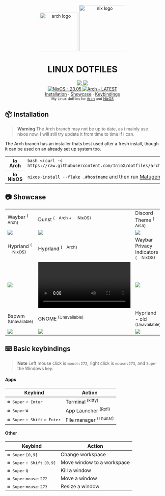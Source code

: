 <div align="center">
  <img src="http://wiki.installgentoo.com/images/f/f9/Arch-linux-logo.png" alt="arch logo" width=125>
  <img src="https://nixos.org/logo/nixos-logo-only-hires.png" alt="nix logo" width=150>
  <h1>LINUX DOTFILES</h1>
</div>

<div align="center">
  <a href="">
      <img src="https://img.shields.io/github/issues/InioX/dotfiles?color=5176c1&style=for-the-badge">
   </a>
   <a href="https://github.com/InioX/dotfiles/stargazers">
      <img src="https://img.shields.io/github/stars/InioX/dotfiles?color=7eb8e3&style=for-the-badge">
   </a>
  <br>
  <a href="https://github.com/InioX/dotfiles/tree/nixos"><img src="https://img.shields.io/badge/NixOS-23.05-5176c1?style=for-the-badge&logo=NixOS&logoColor=white" alt="NixOS - 23.05">
  <a href="https://github.com/InioX/dotfiles/tree/arch/"><img src="https://img.shields.io/badge/Arch-LATEST-1793d1?style=for-the-badge&logo=Arch+Linux&logoColor=white" alt="Arch - LATEST"></a><br>
  <div>
    <a href="#package-installation">Installation</a>
    ·
  <a href="#-showcase">Showcase</a>
    ·
  <a href="#keyboard-basic-keybindings">Keybindings</a>
  </div>
  <div align="center">
    <sub>My Linux dotfiles for <a href="https://github.com/InioX/dotfiles/tree/arch">Arch</a> and <a href="https://github.com/InioX/dotfiles/tree/nixos">NixOS</a>
  </div>
</div>

## :package: Installation
> **Warning**
> The Arch branch may not be up to date, as i mainly use nixos now. I will still try update it from time to time if i can.

The Arch branch has an installer thats best used after a fresh install, though it can be used on an already set up system too.

<table>
  <tr>
    <th><img src="http://wiki.installgentoo.com/images/f/f9/Arch-linux-logo.png" alt="logo" width=15> Arch</th>
    <td><code>bash <(curl -s https://raw.githubusercontent.com/InioX/dotfiles/arch/install.sh)</code></td>
  </tr>
  <tr>
    <th><img src="https://camo.githubusercontent.com/33a99d1ffcc8b23014fd5f6dd6bfad0f8923d44d61bdd2aad05f010ed8d14cb4/68747470733a2f2f6e69786f732e6f72672f6c6f676f2f6e69786f732d6c6f676f2d6f6e6c792d68697265732e706e67" alt="logo" width=15> NixOS</th>
    <td><code>nixos-install --flake .#hostname</code> and then run <a href="https://github.com/InioX/Matugen">Matugen</a> <sup>(or follow <a href="https://github.com/InioX/dotfiles/tree/nixos#package-installation">this</a>)</sup></td>
  </tr>
</table>
      
## 📷 Showcase

<table>
  <tr>
    <td>Waybar <sup>(<img src="http://wiki.installgentoo.com/images/f/f9/Arch-linux-logo.png" width=10> Arch)</sup></td>
    <td>Dunst <sup>(<img src="http://wiki.installgentoo.com/images/f/f9/Arch-linux-logo.png" width=10> Arch + <img src="https://camo.githubusercontent.com/33a99d1ffcc8b23014fd5f6dd6bfad0f8923d44d61bdd2aad05f010ed8d14cb4/68747470733a2f2f6e69786f732e6f72672f6c6f676f2f6e69786f732d6c6f676f2d6f6e6c792d68697265732e706e67" width=12> NixOS)</sup></td>
    <td>Discord Theme <sup>(<img src="http://wiki.installgentoo.com/images/f/f9/Arch-linux-logo.png" width=10> Arch)</sup></td>
  </tr>
  <tr>
    <td><img src="https://media.discordapp.net/attachments/1134177615964545024/1134178054596464760/image-7.png?width=1438&height=32"></td>
    <td><img src="https://cdn.discordapp.com/attachments/1134177615964545024/1134186572493897869/image-103.png"></td>
    <td><img src="https://media.discordapp.net/attachments/1134177615964545024/1134203686747385876/Picsart_23-07-27_21-20-16-233.jpg?width=1173&height=660"></td>
  </tr>
  <tr>
    <td>Hyprland <sup>(<img src="https://camo.githubusercontent.com/33a99d1ffcc8b23014fd5f6dd6bfad0f8923d44d61bdd2aad05f010ed8d14cb4/68747470733a2f2f6e69786f732e6f72672f6c6f676f2f6e69786f732d6c6f676f2d6f6e6c792d68697265732e706e67" width=12> NixOS)</sup></td>
    <td>Hyprland <sup>(<img src="http://wiki.installgentoo.com/images/f/f9/Arch-linux-logo.png" width=10> Arch)</sup></td>
    <td>Waybar Privacy Indicators <sup>(<img src="https://camo.githubusercontent.com/33a99d1ffcc8b23014fd5f6dd6bfad0f8923d44d61bdd2aad05f010ed8d14cb4/68747470733a2f2f6e69786f732e6f72672f6c6f676f2f6e69786f732d6c6f676f2d6f6e6c792d68697265732e706e67" width=12> NixOS)</sup></td>
  </tr>
    <tr>
    <td><img src="https://user-images.githubusercontent.com/81521595/236634805-15e68f9b-44a5-4efc-b275-0eb1f6a28bd9.gif"></td>
    <td><video src="https://user-images.githubusercontent.com/81521595/202860841-1ebc1d34-9aee-41cc-b16e-d1028548deb1.mp4"></td>
    <td><img src="https://media.discordapp.net/attachments/1134177615964545024/1134178054835552306/image-9.png?width=1172&height=660"></td>
  </tr>
<tr>
    <td>Bspwm <sup>(Unavailable)</sup></td>
    <td>GNOME <sup>(Unavailable)</sup></td>
    <td>Hyprland - old <sup>(Unavailable)</sup></td>
  </tr>
    <tr>
    <td><img src="https://media.discordapp.net/attachments/1134177615964545024/1134178054235770920/image.png?width=1173&height=660"></td>
    <td><img src="https://media.discordapp.net/attachments/1134177615964545024/1134177915114885251/image-5.png?width=1172&height=660"></td>
    <td><img src="https://media.discordapp.net/attachments/1134177615964545024/1134177911885283389/4UbKh2z_1.png?width=1173&height=660"></td>
  </tr>
 </table>

## :keyboard: Basic keybindings

> **Note**
> Left mouse click is `mouse:272`, right click is `mouse:273`, and `Super` the Windows key.

#### Apps

| Keybind                                                  | Action                           |
| -------------------------------------------------------- | -------------------------------- |
| <kbd>⊞ Super</kbd> <kbd>⏎ Enter</kbd>                    | Terminal <sup>(kitty)</sup>      |
| <kbd>⊞ Super</kbd> <kbd>W</kbd>                          | App Launcher <sup>(Rofi)</sup>   |
| <kbd>⊞ Super</kbd> <kbd>⇧ Shift</kbd> <kbd>⏎ Enter</kbd> | File manager <sup>(Thunar)</sup> |

#### Other

| Keybind                                                | Action                     |
| ------------------------------------------------------ | -------------------------- |
| <kbd>⊞ Super</kbd> <kbd>[0,9]</kbd>                    | Change workspace           |
| <kbd>⊞ Super</kbd> <kbd>⇧ Shift</kbd> <kbd>[0,9]</kbd> | Move window to a workspace |
| <kbd>⊞ Super</kbd> <kbd>Q</kbd>                        | Kill a window              |
| <kbd>⊞ Super</kbd> <kbd>mouse:272</kbd>                | Move a window              |
| <kbd>⊞ Super</kbd> <kbd>mouse:273</kbd>                | Resize a window            |
